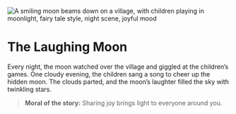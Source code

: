 ![A smiling moon beams down on a village, with children playing in moonlight, fairy tale style, night scene, joyful mood](/static/images/Stories/the-laughing-moon.png)

# The Laughing Moon

Every night, the moon watched over the village and giggled at the children’s games. One cloudy evening, the children sang a song to cheer up the hidden moon. The clouds parted, and the moon’s laughter filled the sky with twinkling stars.

> **Moral of the story:** Sharing joy brings light to everyone around you.

